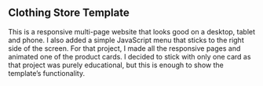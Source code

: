 ## Clothing Store Template

This is a responsive multi-page website that looks good on a desktop, tablet and phone. I also added a simple JavaScript menu that sticks to the right side of the screen. For that project, I made all the responsive pages and animated one of the product cards. I decided to stick with only one card as that project was purely educational, but this is enough to show the template’s functionality.
